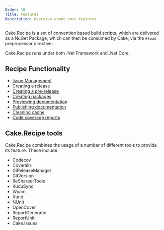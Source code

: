 ```yaml
---
Order: 10
Title: Features
Description: Overview about core features
---
```


Cake.Recipe is a set of convention based build scripts, which are delivered as a NuGet Package, which can then be consumed by Cake, via the `#load` preprocessor directive.

Cake.Recipe runs under both .Net Framework and .Net Core.

## Recipe Functionality

* [Issue Management](../usage/issue-management)
* [Creating a release](../usage/creating-release)
* [Creating a pre-release](../usage/create-pre-release)
* [Creating packages](../usage/creating-packages)
* [Previewing documentation](../usage/previewing-documentation)
* [Publishing documentation](../usage/publishing-documentation)
* [Cleaning cache](../usage/cleaning-cache)
* [Code coverage reports](../usage/code-coverage-reports)

## Cake.Recipe tools

Cake.Recipe combines the usage of a number of different tools to provide its feature.  These include:

* Codecov
* Coveralls
* GiReleaseManager
* GitVersion
* ReSharperTools
* KuduSync
* Wyam
* Xunit
* NUnit
* OpenCover
* ReportGenerator
* ReportUnit
* Cake.Issues
